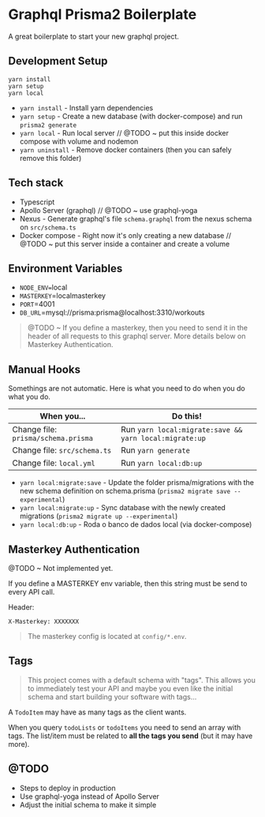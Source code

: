 # Graphql Prisma2 Boilerplate

A great boilerplate to start your new graphql project.

## Development Setup

```shell
yarn install
yarn setup
yarn local
```

- `yarn install` - Install yarn dependencies
- `yarn setup` - Create a new database (with docker-compose) and run `prisma2 generate`
- `yarn local` - Run local server // @TODO ~ put this inside docker compose with volume and nodemon
- `yarn uninstall` - Remove docker containers (then you can safely remove this folder)

## Tech stack

- Typescript
- Apollo Server (graphql) // @TODO ~ use graphql-yoga
- Nexus - Generate graphql's file `schema.graphql` from the nexus schema on `src/schema.ts`
- Docker compose - Right now it's only creating a new database // @TODO ~ put this server inside a container and create a volume

## Environment Variables

- `NODE_ENV=`local
- `MASTERKEY`=localmasterkey
- `PORT`=4001
- `DB_URL`=mysql://prisma:prisma@localhost:3310/workouts

> @TODO ~ If you define a masterkey, then you need to send it in the header of all requests to this graphql server. More details below on Masterkey Authentication.

## Manual Hooks

Somethings are not automatic. Here is what you need to do when you do what you do.

| When you... | Do this!
| --- | ---
| Change file: `prisma/schema.prisma` | Run `yarn local:migrate:save && yarn local:migrate:up`
| Change file: `src/schema.ts` | Run `yarn generate`
| Change file: `local.yml` | Run `yarn local:db:up`

- `yarn local:migrate:save` - Update the folder prisma/migrations with the new schema definition on schema.prisma (`prisma2 migrate save --experimental`)
- `yarn local:migrate:up` - Sync database with the newly created migrations (`prisma2 migrate up --experimental`)
- `yarn local:db:up` - Roda o banco de dados local (via docker-compose)

## Masterkey Authentication

@TODO ~ Not implemented yet.

If you define a MASTERKEY env variable, then this string must be send to every API call.

Header:

```
X-Masterkey: XXXXXXX
```

> The masterkey config is located at `config/*.env`.

## Tags

> This project comes with a default schema with "tags". This allows you to immediately test your API and maybe you even like the initial schema and start building your software with tags...

A `TodoItem` may have as many tags as the client wants.

When you query `todoLists` or `todoItems` you need to send an array with tags. The list/item must be related to **all the tags you send** (but it may have more).

## @TODO

- Steps to deploy in production
- Use graphql-yoga instead of Apollo Server
- Adjust the initial schema to make it simple
